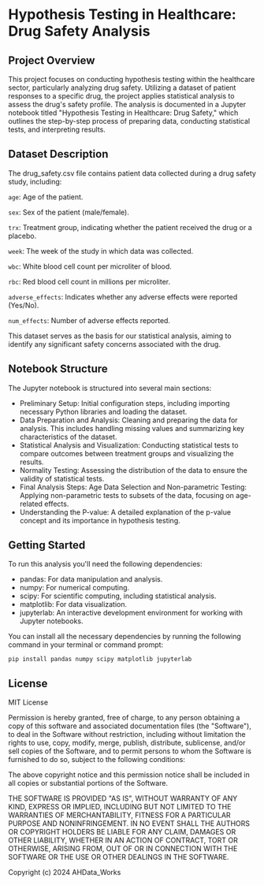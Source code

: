 # Hypothesis Testing in Healthcare: Drug Safety Analysis
## Project Overview
This project focuses on conducting hypothesis testing within the healthcare sector, particularly analyzing drug safety. Utilizing a dataset of patient responses to a specific drug, the project applies statistical analysis to assess the drug's safety profile. The analysis is documented in a Jupyter notebook titled "Hypothesis Testing in Healthcare: Drug Safety," which outlines the step-by-step process of preparing data, conducting statistical tests, and interpreting results.

## Dataset Description
The drug_safety.csv file contains patient data collected during a drug safety study, including:

```age```: Age of the patient.

```sex```: Sex of the patient (male/female).

```trx```: Treatment group, indicating whether the patient received the drug or a placebo.

```week```: The week of the study in which data was collected.

```wbc```: White blood cell count per microliter of blood.

```rbc```: Red blood cell count in millions per microliter.

```adverse_effects```: Indicates whether any adverse effects were reported (Yes/No).

```num_effects```: Number of adverse effects reported.


This dataset serves as the basis for our statistical analysis, aiming to identify any significant safety concerns associated with the drug.

## Notebook Structure
The Jupyter notebook is structured into several main sections:

- Preliminary Setup: Initial configuration steps, including importing necessary Python libraries and loading the dataset.
- Data Preparation and Analysis: Cleaning and preparing the data for analysis. This includes handling missing values and summarizing key characteristics of the dataset.
- Statistical Analysis and Visualization: Conducting statistical tests to compare outcomes between treatment groups and visualizing the results.
- Normality Testing: Assessing the distribution of the data to ensure the validity of statistical tests.
- Final Analysis Steps: Age Data Selection and Non-parametric Testing: Applying non-parametric tests to subsets of the data, focusing on age-related effects.
- Understanding the P-value: A detailed explanation of the p-value concept and its importance in hypothesis testing.

## Getting Started
To run this analysis you'll need the following dependencies:

- pandas: For data manipulation and analysis.
- numpy: For numerical computing.
- scipy: For scientific computing, including statistical analysis.
- matplotlib: For data visualization.
- jupyterlab: An interactive development environment for working with Jupyter notebooks.

You can install all the necessary dependencies by running the following command in your terminal or command prompt:

```
pip install pandas numpy scipy matplotlib jupyterlab
```


## License

MIT License


Permission is hereby granted, free of charge, to any person obtaining a copy
of this software and associated documentation files (the "Software"), to deal
in the Software without restriction, including without limitation the rights
to use, copy, modify, merge, publish, distribute, sublicense, and/or sell
copies of the Software, and to permit persons to whom the Software is
furnished to do so, subject to the following conditions:

The above copyright notice and this permission notice shall be included in all
copies or substantial portions of the Software.

THE SOFTWARE IS PROVIDED "AS IS", WITHOUT WARRANTY OF ANY KIND, EXPRESS OR
IMPLIED, INCLUDING BUT NOT LIMITED TO THE WARRANTIES OF MERCHANTABILITY,
FITNESS FOR A PARTICULAR PURPOSE AND NONINFRINGEMENT. IN NO EVENT SHALL THE
AUTHORS OR COPYRIGHT HOLDERS BE LIABLE FOR ANY CLAIM, DAMAGES OR OTHER
LIABILITY, WHETHER IN AN ACTION OF CONTRACT, TORT OR OTHERWISE, ARISING FROM,
OUT OF OR IN CONNECTION WITH THE SOFTWARE OR THE USE OR OTHER DEALINGS IN THE
SOFTWARE.

Copyright (c) 2024 AHData_Works
